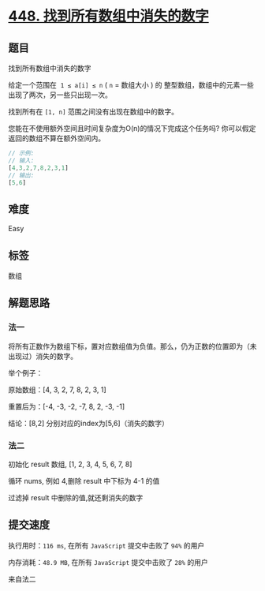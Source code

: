 # [448. 找到所有数组中消失的数字](https://leetcode.com/problems/find-all-numbers-disappeared-in-an-array/)

## 题目

找到所有数组中消失的数字

给定一个范围在  `1 ≤ a[i] ≤ n` ( `n` = 数组大小 ) 的 整型数组，数组中的元素一些出现了两次，另一些只出现一次。

找到所有在 `[1, n]` 范围之间没有出现在数组中的数字。

您能在不使用额外空间且时间复杂度为O(n)的情况下完成这个任务吗? 你可以假定返回的数组不算在额外空间内。

```js
// 示例:
// 输入:
[4,3,2,7,8,2,3,1]
// 输出:
[5,6]
```

## 难度

Easy

## 标签

数组

## 解题思路

### 法一

将所有正数作为数组下标，置对应数组值为负值。那么，仍为正数的位置即为（未出现过）消失的数字。

举个例子：

原始数组：[4, 3, 2, 7, 8, 2, 3, 1]

重置后为：[-4, -3, -2, -7, 8, 2, -3, -1]

结论：[8,2] 分别对应的index为[5,6]（消失的数字）

### 法二

初始化 result 数组, [1, 2, 3, 4, 5, 6, 7, 8]

循环 nums, 例如 4,删除 result 中下标为 4-1 的值

过滤掉 result 中删除的值,就还剩消失的数字

## 提交速度

执行用时：`116 ms`, 在所有 `JavaScript` 提交中击败了 `94%` 的用户

内存消耗：`48.9 MB`, 在所有 `JavaScript` 提交中击败了 `28%` 的用户

来自法二

